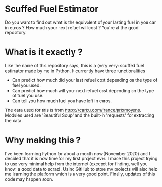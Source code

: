 # Scuffed Fuel Estimator
Do you want to find out what is the equivalent of your lasting fuel in you car in euros ? How much your next refuel will cost ? You're at the good repository.

# What is it exactly ?
Like the name of this repository says, this is a (very very) scuffed fuel estimator made by me in Python. It currently have three functionalities :

- Can predict how much did your last refuel cost depending on the type of fuel you used.
- Can predict how much will your next refuel cost depending on the type of fuel you use.
- Can tell you how much fuel you have left in euros.

The data used for this is from https://carbu.com/france/prixmoyens.
Modules used are 'Beautiful Soup' and the built-in 'requests' for extracting the data.

# Why making this ?
I've been learning Python for about a month now (November 2020) and I decided that it is now time for my first project ever. 
I made this project trying to use very minimal help from the internet (excepct for finding, well you know, a good data to scrap).
Using GitHub to store my projects will also help me learning the platform which is a very good point.
Finally, updates of this code may happen soon.
